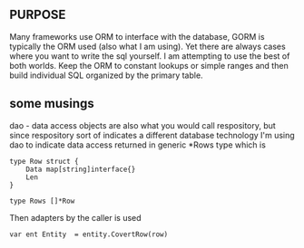 ## PURPOSE


Many frameworks use ORM to interface with the database, GORM is typically the ORM used (also what I am using).
Yet there are always cases where you want to write the sql yourself. I am attempting to use the best of both worlds. Keep the ORM to constant lookups or simple ranges and then build individual SQL organized by the primary table.


## some musings 

dao - data access objects are also what you would call respository, but since respository sort of indicates a different database technology I'm using dao to indicate data access returned in generic *Rows type which is 

```
type Row struct {
    Data map[string]interface{}
    Len
}

type Rows []*Row

```

Then adapters by the caller is used

`var ent Entity  = entity.CovertRow(row)`

##
